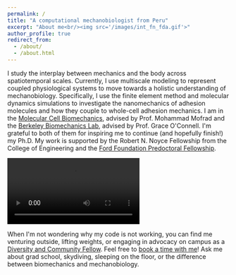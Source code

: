 ```yaml
---
permalink: /
title: "A computational mechanobiologist from Peru"
excerpt: "About me<br/><img src='/images/int_fn_fda.gif'>"
author_profile: true
redirect_from: 
  - /about/
  - /about.html
---
```


I study the interplay between mechanics and the body across spatiotemporal scales. Currently, I use multiscale modeling to represent coupled physiological systems to move towards a holistic understanding of mechanobiology. Specifically, I use the finite element method and molecular dynamics simulations to investigate the nanomechanics of adhesion molecules and how they couple to whole-cell adhesion mechanics. I am in the [Molecular Cell Biomechanics](https://biomechanics.berkeley.edu), advised by Prof. Mohammad Mofrad and the [Berkeley Biomechanics Lab](https://oconnell.berkeley.edu), advised by Prof. Grace O'Connell. I'm grateful to both of them for inspiring me to continue (and hopefully finish!) my Ph.D. My work is supported by the Robert N. Noyce Fellowship from the College of Engineering and the [Ford Foundation Predoctoral Fellowship](https://sites.nationalacademies.org/PGA/FordFellowships/PGA_171962).

<video src = "{{ dredremontes.github.io }}/images/mim_summary.mp4" controls="controls" style="max-width: 360 px;"></video>

When I'm not wondering why my code is not working, you can find me venturing outside, lifting weights, or engaging in advocacy on campus as a [Diversity and Community Fellow](https://grad.berkeley.edu/graduate-diversity/contact-ogd/diversity-and-community-fellows/). Feel free to [book a time with me](https://calendar.google.com/calendar/u/0/selfsched?sstoken=UUVMdFFqWTlZNmx0fGRlZmF1bHR8M2JmZDhjNTdmNjI4MTg4ZjU4N2UxNjQ2YzY4YjU1ZTU)! Ask me about grad school, skydiving, sleeping on the floor, or the difference between biomechanics and mechanobiology. 